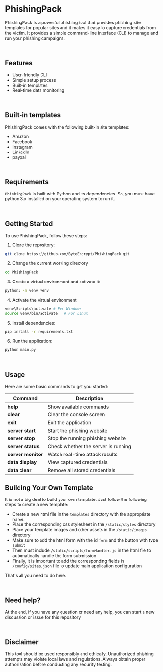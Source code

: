 # PhishingPack

PhishingPack is a powerful phishing tool that provides phishing site templates for popular sites and it makes it easy to capture credentials from the victim. It provides a simple command-line interface (CLI) to manage and run your phishing campaigns.

<br/>

## Features

- User-friendly CLI
- Simple setup process
- Built-in templates
- Real-time data monitoring

<br/>

## Built-in templates

PhishingPack comes with the following built-in site templates:

- Amazon
- Facebook
- Instagram
- LinkedIn
- paypal

<br/>

## Requirements

`PhishingPack` is built with Python and its dependencies. So, you must have python 3.x installed on your operating system to run it.

<br/>

## Getting Started

To use PhishingPack, follow these steps:

1. Clone the repository:

```bash
git clone https://github.com/ByteEncrypt/PhishingPack.git
```

2. Change the current working directory

```bash
cd PhishingPack
```

3. Create a virtual environment and activate it:

```bash
python3 -m venv venv
```

4. Activate the virtual environment

```bash
venv\Scripts\activate # For Windows
source venv/bin/activate   # For Linux
```

5. Install dependencies:

```bash
pip install -r requirements.txt
```

6. Run the application:

```bash
python main.py
```

<br/>

## Usage

Here are some basic commands to get you started:

| Command            | Description                         |
| ------------------ | ----------------------------------- |
| **help**           | Show available commands             |
| **clear**          | Clear the console screen            |
| **exit**           | Exit the application                |
| **server start**   | Start the phishing website          |
| **server stop**    | Stop the running phishing website   |
| **server status**  | Check whether the server is running |
| **server monitor** | Watch real-time attack results      |
| **data display**   | View captured credentials           |
| **data clear**     | Remove all stored credentials       |

## Building Your Own Template

It is not a big deal to build your own template. Just follow the following steps to create a new template:

- Create a new html file in the `templates` directory with the appropriate name.
- Place the corresponding css stylesheet in the `/static/styles` directory
- Place your template images and other assets in the `/static/images` directory
- Make sure to add the html form with the id `form` and the button with type `submit`
- Then must include `/static/scripts/formHandler.js` in the html file to automatically handle the form submission
- Finally, it is important to add the corresponding fields in `/config/sites.json` file to update main application configuration

That's all you need to do here.

<br/>

## Need help?

At the end, if you have any question or need any help, you can start a new discussion or issue for this repository.

<br/>

## Disclaimer

This tool should be used responsibly and ethically. Unauthorized phishing attempts may violate local laws and regulations. Always obtain proper authorization before conducting any security testing.
